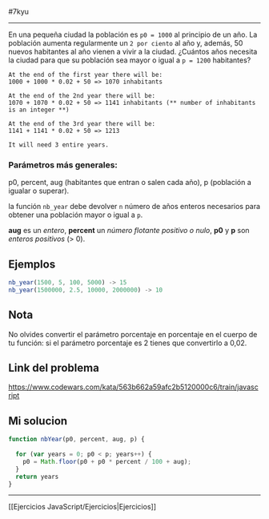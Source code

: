 #7kyu 
___
En una pequeña ciudad la población es `p0 = 1000` al principio de un año. La población aumenta regularmente un `2 por ciento` al año y, además, 50 nuevos habitantes al año vienen a vivir a la ciudad. ¿Cuántos años necesita la ciudad para que su población sea mayor o igual a `p = 1200` habitantes?

```
At the end of the first year there will be: 
1000 + 1000 * 0.02 + 50 => 1070 inhabitants

At the end of the 2nd year there will be: 
1070 + 1070 * 0.02 + 50 => 1141 inhabitants (** number of inhabitants is an integer **)

At the end of the 3rd year there will be:
1141 + 1141 * 0.02 + 50 => 1213

It will need 3 entire years.
```

### Parámetros más generales:  
  
p0, percent, aug (habitantes que entran o salen cada año), p (población a igualar o superar). 

la función `nb_year` debe devolver `n` número de años enteros necesarios para obtener una población mayor o igual a `p`.  
  
**aug** es un _entero_, **percent** un _número flotante positivo o nulo_, **p0** y **p** son _enteros positivos_ (> 0).

## Ejemplos

```js
nb_year(1500, 5, 100, 5000) -> 15
nb_year(1500000, 2.5, 10000, 2000000) -> 10
```

## Nota

No olvides convertir el parámetro porcentaje en porcentaje en el cuerpo de tu función: si el parámetro porcentaje es 2 tienes que convertirlo a 0,02.

## Link del problema

https://www.codewars.com/kata/563b662a59afc2b5120000c6/train/javascript

## Mi solucion

```js
function nbYear(p0, percent, aug, p) {
    
  for (var years = 0; p0 < p; years++) {
    p0 = Math.floor(p0 + p0 * percent / 100 + aug);
  }
  return years
}
```

__________

[[Ejercicios JavaScript/Ejercicios|Ejercicios]]